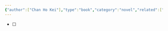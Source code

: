 ```yaml
---
{"author":["Chan Ho Kei"],"type":"book","category":"novel","related":["[[📖 Books]]"],"word-count":null,"dg-publish":true,"dg-hide":true,"tags":null,"deck":null,"anki tags":null,"title":"Người trong lưới","permalink":"/2-reading/books/nguoi-trong-luoi/","hide":true,"dgPassFrontmatter":true}
---
```


- [ ] 